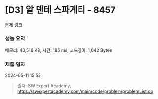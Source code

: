 # [D3] 알 덴테 스파게티 - 8457 

[문제 링크](https://swexpertacademy.com/main/code/problem/problemDetail.do?contestProbId=AWzal4EKksEDFAVU) 

### 성능 요약

메모리: 40,516 KB, 시간: 185 ms, 코드길이: 1,042 Bytes

### 제출 일자

2024-05-11 15:55



> 출처: SW Expert Academy, https://swexpertacademy.com/main/code/problem/problemList.do